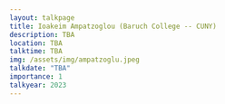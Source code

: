 ```yaml
---
layout: talkpage
title: Ioakeim Ampatzoglou (Baruch College -- CUNY)
description: TBA
location: TBA
talktime: TBA
img: /assets/img/ampatzoglu.jpeg
talkdate: "TBA"
importance: 1
talkyear: 2023
---
```


<!-- note that the "description" is actually the talk title -->
